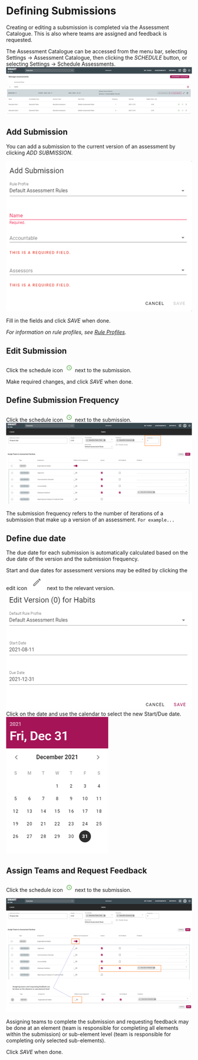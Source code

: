 # Defining Submissions
Creating or editing a subsmission is completed via the Assessment Catalogue. This is also where teams are assigned and feedback is requested. 

The Assessment Catalogue can be accessed from the menu bar, selecting Settings -> Assessment Catalogue, then clicking the _SCHEDULE_ button, or selecting Settings -> Schedule Assessments.
![image](../assets/screenshots/jobs/manageAssessments.png)

## Add Submission
You can add a submission to the current version of an assessment by clicking _ADD SUBMISSION_.

![image](../assets/screenshots/jobs/addSubmission.png)

Fill in the fields and click _SAVE_ when done. 

_For information on rule profiles, see [Rule Profiles](/jobs/rule-profiles.html)._

## Edit Submission
Click the schedule icon ![image](../assets/screenshots/jobs/scheduleIcon.png) next to the submission.

Make required changes, and click _SAVE_ when done.

## Define Submission Frequency
Click the schedule icon ![image](../assets/screenshots/jobs/scheduleIcon.png) next to the submission.
![image](../assets/screenshots/jobs/submissionFreq.png)

The submission frequency refers to the number of iterations of a submission that make up a version of an assessment. ``For example...``

## Define due date
The due date for each submission is automatically calculated based on the due date of the version and the submission frequency.

Start and due dates for assessment versions may be edited by clicking the edit icon ![image](../assets/screenshots/jobs/editIcon.png) next to the relevant version.
![Image](../assets/screenshots/jobs/editVersion.png)
Click on the date and use the calendar to select the new Start/Due date.
![image](../assets/screenshots/jobs/calendar.png)


## Assign Teams and Request Feedback
Click the schedule icon ![image](../assets/screenshots/jobs/scheduleIcon.png) next to the submission.

![image](../assets/screenshots/jobs/scheduleSubmission.png)

Assigning teams to complete the submission and requesting feedback may be done at an element (team is responsible for completing all elements within the submission) or sub-element level (team is responsible for completing only selected sub-elements).

Click _SAVE_ when done.
